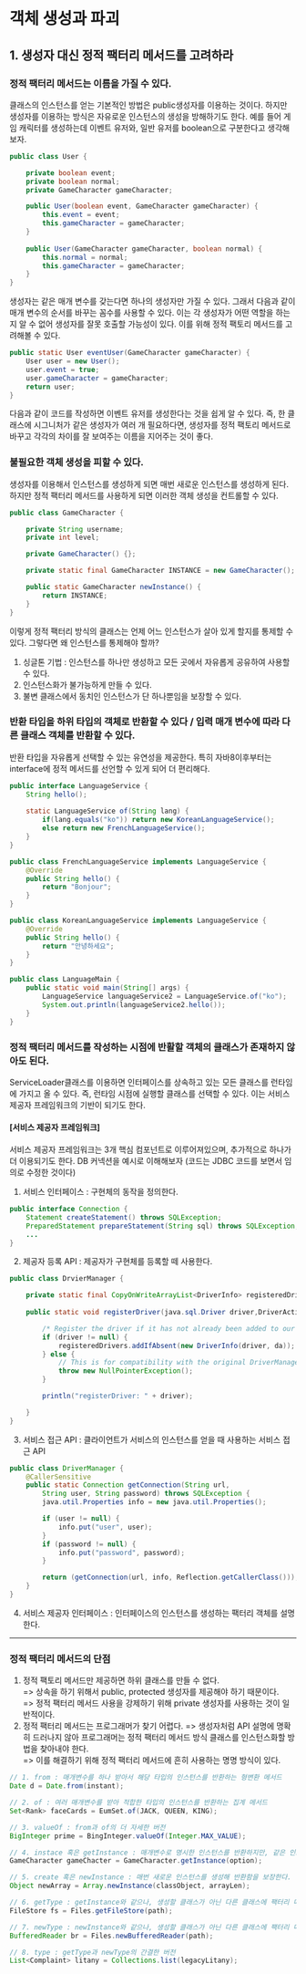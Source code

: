 # 객체 생성과 파괴
## 1. 생성자 대신 정적 팩터리 메서드를 고려하라
### 정적 팩터리 메서드는 이름을 가질 수 있다.
클래스의 인스턴스를 얻는 기본적인 방법은 public생성자를 이용하는 것이다. 하지만 생성자를 이용하는 방식은 자유로운 인스턴스의 생성을 방해하기도 한다. 
예를 들어 게임 캐릭터를 생성하는데 이벤트 유저와, 일반 유저를 boolean으로 구분한다고 생각해보자.
~~~java
public class User {

    private boolean event;
    private boolean normal;
    private GameCharacter gameCharacter;

    public User(boolean event, GameCharacter gameCharacter) {
        this.event = event;
        this.gameCharacter = gameCharacter;
    }
    
    public User(GameCharacter gameCharacter, boolean normal) {
        this.normal = normal;
        this.gameCharacter = gameCharacter;
    }
}
~~~

생성자는 같은 매개 변수를 갖는다면 하나의 생성자만 가질 수 있다. 그래서 다음과 같이 매개 변수의 순서를 바꾸는 꼼수를 사용할 수 있다. 이는 각 생성자가 어떤 역할을 
하는지 알 수 없어 생성자를 잘못 호출할 가능성이 있다. 이를 위해 정적 팩토리 메서드를 고려해볼 수 있다.

~~~java
public static User eventUser(GameCharacter gameCharacter) {
    User user = new User();
    user.event = true;
    user.gameCharacter = gameCharacter;
    return user;
}
~~~

다음과 같이 코드를 작성하면 이벤트 유저를 생성한다는 것을 쉽게 알 수 있다. 즉, 한 클래스에 시그니처가 같은 생성자가 여러 개 필요하다면, 생성자를 정적 팩토리 메서드로 바꾸고 
각각의 차이를 잘 보여주는 이름을 지어주는 것이 좋다.

### 불필요한 객체 생성을 피할 수 있다.
생성자를 이용해서 인스턴스를 생성하게 되면 매번 새로운 인스턴스를 생성하게 된다. 하지만 정적 팩터리 메서드를 사용하게 되면 이러한 객체 생성을 컨트롤할 수 있다.

~~~java
public class GameCharacter {

    private String username;
    private int level;

    private GameCharacter() {};

    private static final GameCharacter INSTANCE = new GameCharacter();

    public static GameCharacter newInstance() {
        return INSTANCE;
    }
}
~~~

이렇게 정적 팩터리 방식의 클래스는 언제 어느 인스턴스가 살아 있게 할지를 통제할 수 있다. 그렇다면 왜 인스턴스를 통제해야 할까?
1. 싱글톤 기법 : 인스턴스를 하나만 생성하고 모든 곳에서 자유롭게 공유하여 사용할 수 있다.
2. 인스턴스화가 불가능하게 만들 수 있다.
3. 불변 클래스에서 동치인 인스턴스가 단 하나뿐임을 보장할 수 있다.

### 반환 타입을 하위 타입의 객체로 반환할 수 있다 / 입력 매개 변수에 따라 다른 클래스 객체를 반환할 수 있다.
반환 타입을 자유롭게 선택할 수 있는 유연성을 제공한다. 특히 자바8이후부터는 interface에 정적 메서드를 선언할 수 있게 되어 더 편리해다.
~~~java
public interface LanguageService {
    String hello();
    
    static LanguageService of(String lang) {
        if(lang.equals("ko")) return new KoreanLanguageService();
        else return new FrenchLanguageService();
    }
}

public class FrenchLanguageService implements LanguageService {
    @Override
    public String hello() {
        return "Bonjour";
    }
}

public class KoreanLanguageService implements LanguageService {
    @Override
    public String hello() {
        return "안녕하세요";
    }
}

public class LanguageMain {
    public static void main(String[] args) {
        LanguageService languageService2 = LanguageService.of("ko");
        System.out.println(languageService2.hello());
    }
}
~~~

### 정적 팩터리 메서드를 작성하는 시점에 반활할 객체의 클래스가 존재하지 않아도 된다.
ServiceLoader클래스를 이용하면 인터페이스를 상속하고 있는 모든 클래스를 런타임에 가지고 올 수 있다. 즉, 런타임 시점에 실행할 클래스를 선택할 수 있다.
이는 서비스 제공자 프레임워크의 기반이 되기도 한다.

#### [서비스 제공자 프레임워크] 
서비스 제공자 프레임워크는 3개 핵심 컴포넌트로 이루어져있으며, 추가적으로 하나가 더 이용되기도 한다. DB 커넥션을 예시로 이해해보자 (코드는 JDBC 코드를 보면서 임의로 수정한 것이다)
1. 서비스 인터페이스 : 구현체의 동작을 정의한다.
~~~java
public interface Connection {
    Statement createStatement() throws SQLException;
    PreparedStatement prepareStatement(String sql) throws SQLException;
    ...
}
~~~
2. 제공자 등록 API : 제공자가 구현체를 등록할 떼 사용한다.
~~~java
public class DrvierManager {

    private static final CopyOnWriteArrayList<DriverInfo> registeredDrivers = new CopyOnWriteArrayList<>();
    
    public static void registerDriver(java.sql.Driver driver,DriverAction da) throws SQLException {

        /* Register the driver if it has not already been added to our list */
        if (driver != null) {
            registeredDrivers.addIfAbsent(new DriverInfo(driver, da));
        } else {
            // This is for compatibility with the original DriverManager
            throw new NullPointerException();
        }

        println("registerDriver: " + driver);

    }   
}
~~~
3. 서비스 접근 API : 클라이언트가 서비스의 인스턴스를 얻을 때 사용하는 서비스 접근 API
~~~java
public class DriverManager {
    @CallerSensitive
    public static Connection getConnection(String url,
        String user, String password) throws SQLException {
        java.util.Properties info = new java.util.Properties();

        if (user != null) {
            info.put("user", user);
        }
        if (password != null) {
            info.put("password", password);
        }

        return (getConnection(url, info, Reflection.getCallerClass()));
    }
}
~~~

4. 서비스 제공자 인터페이스 : 인터페이스의 인스턴스를 생성하는 팩터리 객체를 설명한다.

---
### 정적 팩터리 메서드의 단점
1. 정적 팩토리 메서드만 제공하면 하위 클래스를 만들 수 없다. <br> 
 => 상속을 하기 위해서 public, protected 생성자를 제공해야 하기 때문이다. <br>
 => 정적 팩터리 메서드 사용을 강제하기 위해 private 생성자를 사용하는 것이 일반적이다. <br>
2. 정적 팩터리 메서드는 프로그래머가 찾기 어렵다. 
 => 생성자처럼 API 설명에 명확히 드러나지 않아 프로그래머는 정적 팩터리 메서드 방식 클래스를 인스턴스화할 방법을 찾아내야 한다. <br>
 => 이를 해결하기 위해 정적 팩터리 메서드에 흔히 사용하는 명명 방식이 있다. <br>
~~~java
// 1. from : 매개변수를 하나 받아서 해당 타입의 인스턴스를 반환하는 형변환 메서드
Date d = Date.from(instant);

// 2. of : 여러 매개변수를 받아 적합한 타입의 인스턴스를 반환하는 집계 메서드
Set<Rank> faceCards = EumSet.of(JACK, QUEEN, KING);

// 3. valueOf : from과 of의 더 자세한 버전
BigInteger prime = BingInteger.valueOf(Integer.MAX_VALUE);

// 4. instace 혹은 getInstance : 매개변수로 명시한 인스턴스를 반환하지만, 같은 인스턴스임을 보장하지는 않는다.
GameCharacter gameChacter = GameCharacter.getInstance(option);

// 5. create 혹은 newInstance : 매번 새로운 인스턴스를 생성해 반환함을 보장한다.
Object newArray = Array.newInstance(classObject, arrayLen);

// 6. getType : getInstance와 같으나, 생성할 클래스가 아닌 다른 클래스에 팩터리 메서드를 정의할 때 쓴다. "Type"은 팩터리 메서드가 반활할 객체의 타입을 적는다. 
FileStore fs = Files.getFileStore(path);

// 7. newType : newInstance와 같으나, 생성할 클래스가 아닌 다른 클래스에 팩터리 메서드를 정의할 때 쓴다.
BufferedReader br = Files.newBufferedReader(path);

// 8. type : getType과 newType의 간결한 버전
List<Complaint> litany = Collections.list(legacyLitany);
~~~






